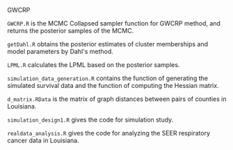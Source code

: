 GWCRP

`GWCRP.R` is the MCMC Collapsed sampler function for GWCRP method, and returns
the posterior samples of the MCMC.

`getDahl.R` obtains the posterior estimates of cluster memberships and 
model parameters by Dahl's method.

`LPML.R` calculates the LPML based on the posterior samples.

`simulation_data_generation.R` contains the function of generating the
simulated survival data and 
the function of computing the Hessian matrix.

`d_matrix.RData` is the matrix of graph distances between pairs of counties in
Louisiana.

`simulation_design1.R` gives the code for simulation study. 

`realdata_analysis.R` gives the code for analyzing the SEER respiratory cancer
data in Louisiana.